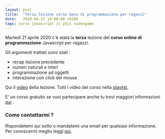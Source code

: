 ```yaml
---
layout: post
title:  "Terza lezione corso base di programmazione per ragazzi"
date:   2020-04-21 19:00:00 +0100
tags: corso javascript js p5js videogame
---
```


Martedì 21 aprile 2020 c'è stata la **terza** lezione del **corso online di programmazione** Javascript per ragazzi.

Gli argomenti trattati sono stati :

 - recap lezione precedente
 - numeri naturali e interi
 - programmazione ad oggetti
 - interazione con click del mouse
 

Qui il [video](https://youtu.be/CveKac0ybGs) della lezione.
Tutti i video del corso nella [playlist](https://www.youtube.com/playlist?list=PLg-JW6-YwE8DxSU5U0B89-QRtCPdFHW2W).

E' un corso gratuito se vuoi partecipare anche tu trovi maggiori informazioni [qui](/2020/03/28/corso-base-di-programmazione-videogame.html) .

### Come contattarmi ?

Rispondetemi qui sotto o mandatemi una email per qualsiasi informazione.
Per conoscermi meglio leggi [qui](/chi-sono).


 

